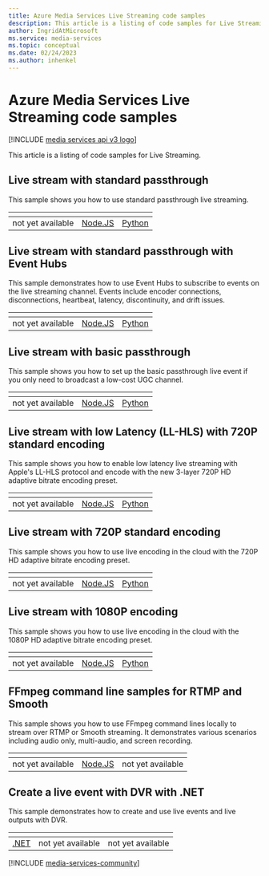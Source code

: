 ```yaml
---
title: Azure Media Services Live Streaming code samples
description: This article is a listing of code samples for Live Streaming.
author: IngridAtMicrosoft
ms.service: media-services
ms.topic: conceptual
ms.date: 02/24/2023
ms.author: inhenkel
---
```


# Azure Media Services Live Streaming code samples

[!INCLUDE [media services api v3 logo](../includes/v3-hr.md)]

This article is a listing of code samples for Live Streaming.

## Live stream with standard passthrough

This sample shows you how to use standard passthrough live streaming.

| &#32; | &#32; | &#32; |
| ---- | ------- | ------ |
| not yet available | [Node.JS](https://github.com/Azure-Samples/media-services-v3-node-tutorials/blob/main/Live/Standard_Passthrough_Live_Event/index.ts) | [Python](https://github.com/Azure-Samples/media-services-v3-python/blob/main/Live/Standard_Passthrough_Live_Event/standard_passthrough_live_event.py) |

## Live stream with standard passthrough with Event Hubs

This sample demonstrates how to use Event Hubs to subscribe to events on the live streaming channel. Events include encoder connections, disconnections, heartbeat, latency, discontinuity, and drift issues.

| &#32; | &#32; | &#32; |
| ---- | ------- | ------ |
| not yet available | [Node.JS](https://github.com/Azure-Samples/media-services-v3-node-tutorials/blob/main/Live/Standard_Passthrough_Live_Event_with_EventHub/index.ts) | [Python](https://github.com/Azure-Samples/media-services-v3-python/blob/main/Live/Standard_Passthrough_Live_Event_Event_Hub/standard_passthrough_live_event_with_eventhub.py) |

## Live stream with basic passthrough

This sample shows you how to set up the basic passthrough live event if you only need to broadcast a low-cost UGC channel.

| &#32; | &#32; | &#32; |
| ---- | ------- | ------ |
| not yet available | [Node.JS](https://github.com/Azure-Samples/media-services-v3-node-tutorials/blob/main/Live/Basic_Passthrough_Live_Event/index.ts) | [Python](https://github.com/Azure-Samples/media-services-v3-python/blob/main/Live/Basic_Passthrough_Live_Event/basic_passthrough_live_event.py) |

## Live stream with low Latency (LL-HLS) with 720P standard encoding

This sample shows you how to enable low latency live streaming with Apple's LL-HLS protocol and encode with the new 3-layer 720P HD adaptive bitrate encoding preset.

| &#32; | &#32; | &#32; |
| ---- | ------- | ------ |
| not yet available | [Node.JS](https://github.com/Azure-Samples/media-services-v3-node-tutorials/blob/main/Live/720P_Low_Latency_Encoding_Live_Event/index.ts) | [Python](https://github.com/Azure-Samples/media-services-v3-python/blob/main/Live/720p_Encoding_Live_Event_Low_Latency/720p_low_latency_encoding_live_event.py) |

## Live stream with 720P standard encoding

This sample shows you how to use live encoding in the cloud with the 720P HD adaptive bitrate encoding preset.

| &#32; | &#32; | &#32; |
| ---- | ------- | ------ |
| not yet available | [Node.JS](https://github.com/Azure-Samples/media-services-v3-node-tutorials/blob/main/Live/720P_Encoding_Live_Event/index.ts) | [Python](https://github.com/Azure-Samples/media-services-v3-python/blob/main/Live/720p_Encoding_Live_Event/720p_encoding_live_event.py) |

## Live stream with 1080P encoding

This sample shows you how to use live encoding in the cloud with the 1080P HD adaptive bitrate encoding preset.

| &#32; | &#32; | &#32; |
| ---- | ------- | ------ |
| not yet available | [Node.JS](https://github.com/Azure-Samples/media-services-v3-node-tutorials/blob/main/Live/720P_Encoding_Live_Event/index.ts) | [Python](https://github.com/Azure-Samples/media-services-v3-python/blob/main/Live/1080p_Encoding_Live_Event/1080p_encoding_live_event.py) |

## FFmpeg command line samples for RTMP and Smooth

This sample shows you how to use FFmpeg command lines locally to stream over RTMP or Smooth streaming. It demonstrates various scenarios including audio only, multi-audio, and screen recording.

| &#32; | &#32; | &#32; |
| ---- | ------- | ------ |
| not yet available | [Node.JS](https://github.com/Azure-Samples/media-services-v3-node-tutorials/blob/main/Live/FFmpeg/ffmpeg_commands.md) |  not yet available |

## Create a live event with DVR with .NET

This sample demonstrates how to create and use live events and live outputs with DVR.

| &#32; | &#32; | &#32; |
| ---- | ------- | ------ |
| [.NET](https://github.com/Azure-Samples/media-services-v3-dotnet/tree/main/Live/LiveEventWithDVR) | not yet available | not yet available |

[!INCLUDE [media-services-community](../includes/media-services-community.md)]
